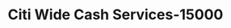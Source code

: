 ---
f_zip-code: 37129
f_state-code: TN
title: Citi Wide Cash Services-15000
f_phone: 615-848-1878
f_city-only: Murfreesboro
f_address: 1107 Memorial Boulevard Suite B Murfreesboro
f_location-unique-id: '15000'
slug: citi-wide-cash-services-15000
updated-on: '2024-05-30T13:46:58.046Z'
created-on: '2024-05-30T13:36:59.803Z'
published-on: '2024-05-30T13:54:32.469Z'
f_city-state: cms/city/murfreesboro-tn.md
f_company: cms/company/citi-wide-cash-services.md
f_state: cms/state/tennessee.md
layout: '[payday-loan].html'
tags: payday-loan
---